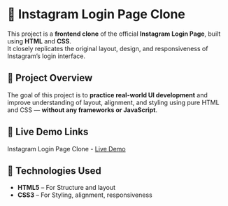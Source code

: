 
# 📸 Instagram Login Page Clone
This project is a **frontend clone** of the official **Instagram Login Page**, built using **HTML** and **CSS**.  
It closely replicates the original layout, design, and responsiveness of Instagram’s login interface.

## 🧠 Project Overview

The goal of this project is to **practice real-world UI development** and improve understanding of layout, alignment, and styling using pure HTML and CSS — **without any frameworks or JavaScript**.

## 🔗 Live Demo Links

 Instagram Login Page Clone - [Live Demo](https://prakruthi-g-h.github.io/HTML-AND-CSS-MINI-PROJECTS/Instagram-Clone)

## 🔧 Technologies Used

- **HTML5** – For Structure and layout
- **CSS3** – For Styling, alignment, responsiveness
